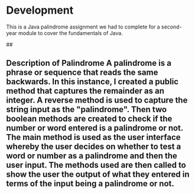 # Development
This is a Java palindrome assignment we had to complete for a second-year module to cover the fundamentals of Java.

##<h2> Description of Palindrome 
A palindrome is a phrase or sequence that reads the same backwards. In this instance, I created a public method that captures the remainder as an integer.
A reverse method is used to capture the string input as the "palindrome". Then two boolean methods are created to check if the number or word entered is a 
palindrome or not. The main method is used as the user interface whereby the user decides on whether to test a word or number as a palindrome and then the 
user input. The methods used are then called to show the user the output of what they entered in terms of the input being a palindrome or not. 
